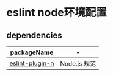 # eslint node环境配置

## dependencies
| packageName                                                      | -            |
| ---------------------------------------------------------------- | ------------ |
| [eslint-plugin-n](https://www.npmjs.com/package/eslint-plugin-n) | Node.js 规范 |
